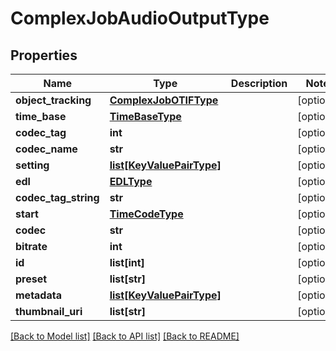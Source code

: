 # ComplexJobAudioOutputType

## Properties
Name | Type | Description | Notes
------------ | ------------- | ------------- | -------------
**object_tracking** | [**ComplexJobOTIFType**](ComplexJobOTIFType.md) |  | [optional] 
**time_base** | [**TimeBaseType**](TimeBaseType.md) |  | [optional] 
**codec_tag** | **int** |  | [optional] 
**codec_name** | **str** |  | [optional] 
**setting** | [**list[KeyValuePairType]**](KeyValuePairType.md) |  | [optional] 
**edl** | [**EDLType**](EDLType.md) |  | [optional] 
**codec_tag_string** | **str** |  | [optional] 
**start** | [**TimeCodeType**](TimeCodeType.md) |  | [optional] 
**codec** | **str** |  | [optional] 
**bitrate** | **int** |  | [optional] 
**id** | **list[int]** |  | [optional] 
**preset** | **list[str]** |  | [optional] 
**metadata** | [**list[KeyValuePairType]**](KeyValuePairType.md) |  | [optional] 
**thumbnail_uri** | **list[str]** |  | [optional] 

[[Back to Model list]](../README.md#documentation-for-models) [[Back to API list]](../README.md#documentation-for-api-endpoints) [[Back to README]](../README.md)


